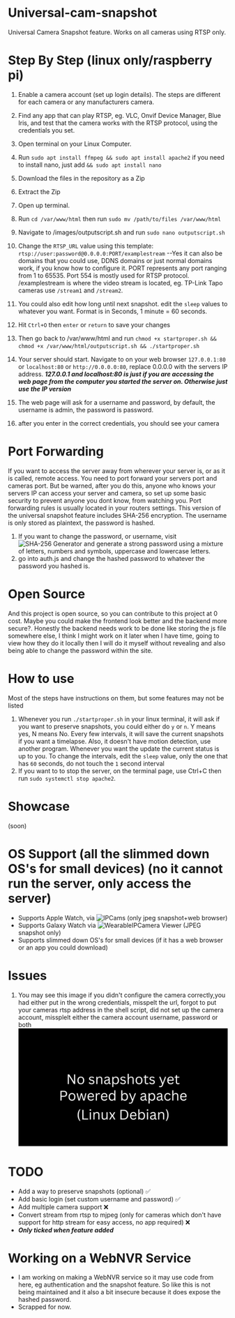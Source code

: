 # Universal-cam-snapshot
Universal Camera Snapshot feature. Works on all cameras using RTSP only.


# Step By Step (linux only/raspberry pi)
1. Enable a camera account (set up login details). The steps are different for each camera or any manufacturers camera.
2. Find any app that can play RTSP, eg. VLC, Onvif Device Manager, Blue Iris, and test that the camera works with the RTSP protocol, using the credentials you set.
3. Open terminal on your Linux Computer. 
4. Run ```sudo apt install ffmpeg && sudo apt install apache2``` if you need to install nano, just add ```&& sudo apt install nano```
5. Download the files in the repository as a Zip
6. Extract the Zip
7. Open up terminal.
8. Run ```cd /var/www/html``` then run ```sudo mv /path/to/files /var/www/html```
9. Navigate to /images/outputscript.sh and run ```sudo nano outputscript.sh```
10. Change the ```RTSP_URL``` value using this template: ```rtsp://user:password@0.0.0.0:PORT/examplestream``` --Yes it can also be domains that you could use, DDNS domains or just normal domains work, if you know how to configure it. PORT represents any port ranging from 1 to 65535. Port 554 is mostly used for RTSP protocol. /examplestream is where the video stream is located, eg. TP-Link Tapo cameras use ```/stream1``` and ```/stream2```.
11. You could also edit how long until next snapshot. edit the ```sleep``` values to whatever you want. Format is in Seconds, 1 minute = 60 seconds.
12. Hit ```Ctrl+O``` then ```enter``` or ```return``` to save your changes
13. Then go back to /var/www/html and run ```chmod +x startproper.sh && chmod +x /var/www/html/outputscript.sh && ./startproper.sh```

14. Your server should start. Navigate to on your web browser ```127.0.0.1:80``` or ```localhost:80``` or ```http://0.0.0.0:80```, replace 0.0.0.0 with the servers IP address. ***127.0.0.1 and localhost:80 is just if you are accessing the web page from the computer you started the server on. Otherwise just use the IP version***
15. The web page will ask for a username and password, by default, the username is admin, the password is password.
16. after you enter in the correct credentials, you should see your camera
# Port Forwarding
If you want to access the server away from wherever your server is, or as it is called, remote access. You need to port forward your servers port and cameras port.
But be warned, after you do this, anyone who knows your servers IP can access your server and camera, so set up some basic security to prevent anyone you dont know, from watching you. 
Port forwarding rules is usually located in your routers settings. This version of the universal snapshot feature includes SHA-256 encryption. The username is only stored as plaintext, the password is hashed. 
1. If you want to change the password, or username, visit ![SHA-256 Generator](https://tools.keycdn.com/sha256-online-generator) and generate a strong password using a mixture of letters, numbers and symbols, uppercase and lowercase letters.
2. go into auth.js and change the hashed password to whatever the password you hashed is.
# Open Source
And this project is open source, so you can contribute to this project at 0 cost. Maybe you could make the frontend look better and the backend more secure?. Honestly the backend needs work to be done like storing the js file somewhere else, I think I might work on it later when I have time, going to view how they do it locally then I will do it myself without revealing and also being able to change the password within the site. 

# How to use
Most of the steps have instructions on them, but some features may not be listed
1. Whenever you run ```./startproper.sh``` in your linux terminal, it will ask if you want to preserve snapshots, you could either do ```y``` or ```n```. Y means yes, N means No. Every few intervals, it will save the current snapshots if you want a timelapse. Also, it doesn't have motion detection, use another program. Whenever you want the update the current status is up to you. To change the intervals, edit the ```sleep``` value, only the one that has ```60``` seconds, do not touch the ```1``` second interval
2. If you want to to stop the server, on the terminal page, use Ctrl+C then run ```sudo systemctl stop apache2```.
# Showcase
(soon)

# OS Support (all the slimmed down OS's for small devices) (no it cannot run the server, only access the server)
- Supports Apple Watch, via ![IPCams](https://apps.apple.com/us/app/ip-camera-viewer-ipcams/id1045600272?itsct=apps_box_badge&itscg=30200) (only jpeg snapshot+web browser)
- Supports Galaxy Watch via ![WearableIPCamera Viewer](https://play.google.com/store/apps/details?id=com.aktuna.gear.ipcamviewer&hl=en_US) (JPEG snapshot only)
- Supports slimmed down OS's for small devices (if it has a web browser or an app you could download)

# Issues
1. You may see this image if you didn't configure the camera correctly,you had either put in the wrong credentials, misspelt the url, forgot to put your cameras rtsp address in the shell script, did not set up the camera account, missplelt either the camera account username, password or both
![Camera Image](https://raw.githubusercontent.com/ICrashWindows12/Universal-cam-snapshot/refs/heads/main/images/current_status.jpg)

# TODO
- Add a way to preserve snapshots (optional) ✅
- Add basic login (set custom username and password) ✅
- Add multiple camera support ❌
- Convert stream from rtsp to mjpeg (only for cameras which don't have support for http stream for easy access, no app required) ❌
-  ***Only ticked when feature added***


# Working on a WebNVR Service
- I am working on making a WebNVR service so it may use code from here, eg authentication and the snapshot feature. So like this is not being maintained and it also a bit insecure because it does expose the hashed password.
- Scrapped for now.

